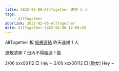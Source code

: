```yaml
---
title: 2022-02-06-AllTogether 違規 1 人
tags:
    - AllTogether
abbrlink: 2022-02-06-AllTogether
date: AllTogether-2022-02-06 12:00:00
---
```

AllTogether 板 [板規連結](https://www.ptt.cc/bbs/Gossiping/M.1637425085.A.07D.html)
昨天違規 1 人
<!-- more -->

違規清單
7 日內不得超過 1 篇

2/06 xxx00112 □ Hey ~
2/06 xxx00112 □ [徵女] Hey ~